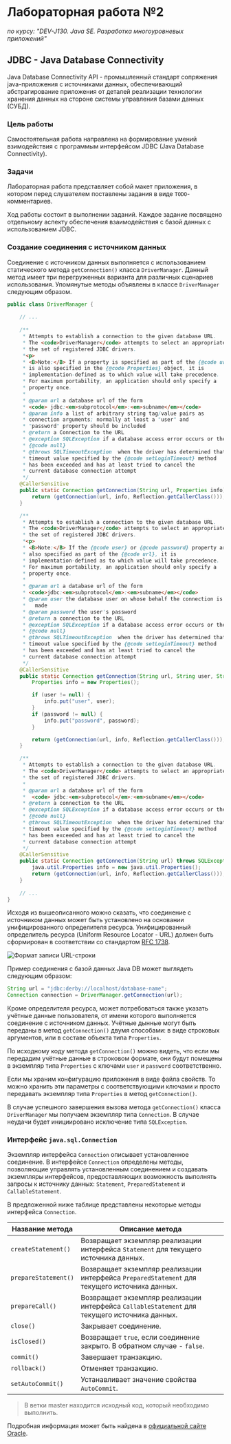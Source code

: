 # Лабораторная работа №2

*по курсу: "DEV-J130. Java SE. Разработка многоуровневых приложений"*

## JDBC - Java Database Connectivity 

Java Database Connectivity API - промышленный стандарт сопряжения java-приложения с источниками данных, обеспечивающий абстрагирование приложения от деталей реализации технологии хранения данных на стороне системы управления базами данных (СУБД).

### Цель работы

Самостоятельная работа направлена на формирование умений взимодействия с программым интерфейсом JDBC (Java Database Connectivity).

### Задачи

Лабораторная работа представляет собой макет приложения, в котором перед слушателем поставлены задания в виде `TODO`-комментариев. 

Ход работы состоит в выполнении заданий. Каждое задание посвящено отдельному аспекту обеспечения взаимодействия с базой данных с использованием JDBC.

### Создание соединения с источником данных

Соединение с источником данных выполняется с использованием статического метода `getConnection()` класса `DriverManager`. Данный метод имеет три перегруженных варианта для различных сценариев использования. Упомянутые методы объявлены в классе `DriverManager` следующим образом.

```java
public class DriverManager {
    
    // ...
    
    /**
     * Attempts to establish a connection to the given database URL.
     * The <code>DriverManager</code> attempts to select an appropriate driver from
     * the set of registered JDBC drivers.
     *<p>
     * <B>Note:</B> If a property is specified as part of the {@code url} and
     * is also specified in the {@code Properties} object, it is
     * implementation-defined as to which value will take precedence.
     * For maximum portability, an application should only specify a
     * property once.
     *
     * @param url a database url of the form
     * <code> jdbc:<em>subprotocol</em>:<em>subname</em></code>
     * @param info a list of arbitrary string tag/value pairs as
     * connection arguments; normally at least a "user" and
     * "password" property should be included
     * @return a Connection to the URL
     * @exception SQLException if a database access error occurs or the url is
     * {@code null}
     * @throws SQLTimeoutException  when the driver has determined that the
     * timeout value specified by the {@code setLoginTimeout} method
     * has been exceeded and has at least tried to cancel the
     * current database connection attempt
     */
    @CallerSensitive
    public static Connection getConnection(String url, Properties info) throws SQLException {
        return (getConnection(url, info, Reflection.getCallerClass()));
    }

    /**
     * Attempts to establish a connection to the given database URL.
     * The <code>DriverManager</code> attempts to select an appropriate driver from
     * the set of registered JDBC drivers.
     *<p>
     * <B>Note:</B> If the {@code user} or {@code password} property are
     * also specified as part of the {@code url}, it is
     * implementation-defined as to which value will take precedence.
     * For maximum portability, an application should only specify a
     * property once.
     *
     * @param url a database url of the form
     * <code>jdbc:<em>subprotocol</em>:<em>subname</em></code>
     * @param user the database user on whose behalf the connection is being
     *   made
     * @param password the user's password
     * @return a connection to the URL
     * @exception SQLException if a database access error occurs or the url is
     * {@code null}
     * @throws SQLTimeoutException  when the driver has determined that the
     * timeout value specified by the {@code setLoginTimeout} method
     * has been exceeded and has at least tried to cancel the
     * current database connection attempt
     */
    @CallerSensitive
    public static Connection getConnection(String url, String user, String password) throws SQLException {
        Properties info = new Properties();

        if (user != null) {
            info.put("user", user);
        }
        if (password != null) {
            info.put("password", password);
        }

        return (getConnection(url, info, Reflection.getCallerClass()));
    }

    /**
     * Attempts to establish a connection to the given database URL.
     * The <code>DriverManager</code> attempts to select an appropriate driver from
     * the set of registered JDBC drivers.
     *
     * @param url a database url of the form
     *  <code> jdbc:<em>subprotocol</em>:<em>subname</em></code>
     * @return a connection to the URL
     * @exception SQLException if a database access error occurs or the url is
     * {@code null}
     * @throws SQLTimeoutException  when the driver has determined that the
     * timeout value specified by the {@code setLoginTimeout} method
     * has been exceeded and has at least tried to cancel the
     * current database connection attempt
     */
    @CallerSensitive
    public static Connection getConnection(String url) throws SQLException {
        java.util.Properties info = new java.util.Properties();
        return (getConnection(url, info, Reflection.getCallerClass()));
    }
    
    // ...
}
```

Исходя из вышеописанного можно сказать, что соединение с источником данных может быть установлено на основании унифицированного определителя ресурса. Унифицированный определитель ресурса (Uniform Resource Locator - URL)  должен быть сформирован в соответствии со стандартом [RFC 1738](https://tools.ietf.org/html/rfc1738).

![Формат записи URL-строки][url]

[url]: https://upload.wikimedia.org/wikipedia/commons/9/96/URI_syntax_diagram.png

Пример соединения с базой данных Java DB может выглядеть следующим образом:

```java
String url = "jdbc:derby://localhost/database-name";
Connection connection = DriverManager.getConnection(url);
```

Кроме определителя ресурса, может потребоваться также указать учётные данные пользователя, от имени которого выполняется соединение с источником данных. Учётные дынные могут быть переданы в метод `getConnection()` двумя способами: в виде строковых аргументов, или в составе объекта типа `Properties`.

По исходному коду метода `getConnection()` можно видеть, что если мы передадим учётные данные в строковом формате, они будут помещены в экземпляр типа `Properties` с ключами `user` и `password` соответственно.

Если мы храним конфигурацию приложения в виде файла свойств. То можно хранить эти параметры с соответствующими ключами и просто передавать экземпляр типа `Properties` в метод `getConnection()`.

В случае успешного завершения вызова метода `getConnection()` класса `DriverManager` мы получаем экземпляр типа `Connection`. В случае неудачи будет инициировано исключение типа `SQLException`. 

### Интерфейс `java.sql.Connection`

Экземпляр интерфейса `Connection` описывает установленное соединение. В интерфейсе `Connection` определены методы, позволяющие управлять установленным соединением и создавать экземпляры интерфейсов, предоставляющих возможность  выполнять запросы к источнику данных: `Statement`, `PreparedStatement` и `CallableStatement`.

В предложенной ниже таблице представлены некоторые методы интерфейса `Connection`. 

Название метода|Описание метода
---|---
`createStatement()`| Возвращает экземпляр реализации интерфейса `Statement` для текущего источника данных.
`prepareStatement()`| Возвращает экземпляр реализации интерфейса `PreparedStatement` для текущего источника данных.
`prepareCall()`| Возвращает экземпляр реализации интерфейса `CallableStatement` для текущего источника данных.
`close()`| Закрывает соединение.
`isClosed()`| Возвращает `true`, если соединение закрыто. В обратном случае - `false`.
`commit()`| Завершает транзакцию.
`rollback()`| Отменяет транзакцию.
`setAutoCommit()`| Устанавливает значение свойства `AutoCommit`.

> В ветки master находится исходный код, который необходимо выполнить.

Подробная информация может быть найдена в [официальной сайте Oracle](https://docs.oracle.com/javase/tutorial/jdbc/basics/index.html).
